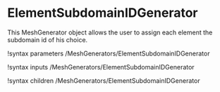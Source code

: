 # ElementSubdomainIDGenerator

This MeshGenerator object allows the user to assign each element the subdomain id of his choice.

!syntax parameters /MeshGenerators/ElementSubdomainIDGenerator

!syntax inputs /MeshGenerators/ElementSubdomainIDGenerator

!syntax children /MeshGenerators/ElementSubdomainIDGenerator
